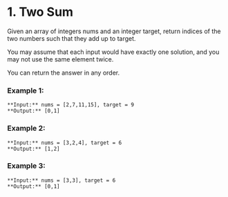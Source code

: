 # 1. Two Sum
Given an array of integers nums and an integer target, return indices of the two numbers such that they add up to target.

You may assume that each input would have exactly one solution, and you may not use the same element twice.

You can return the answer in any order.

### Example 1:
```
**Input:** nums = [2,7,11,15], target = 9  
**Output:** [0,1]
```
### Example 2:
```
**Input:** nums = [3,2,4], target = 6
**Output:** [1,2]
```
### Example 3:
```
**Input:** nums = [3,3], target = 6
**Output:** [0,1]
```
